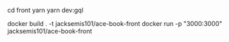 cd front
yarn
yarn dev:gql

<!-- Running docker -->

<!-- docker build .  -t <username>/ace-book-front -->
docker build . -t jacksemis101/ace-book-front
docker run -p "3000:3000" jacksemis101/ace-book-front